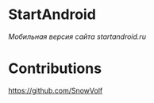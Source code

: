 # StartAndroid

_Мобильная версия сайта startandroid.ru_ 


# Contributions

https://github.com/SnowVolf